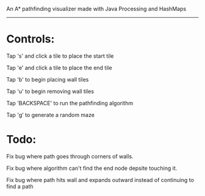 An A* pathfinding visualizer made with Java Processing and HashMaps

----------------------------------------------------------------------------------

# Controls:

Tap 's' and click a tile to place the start tile

Tap 'e' and click a tile to place the end tile

Tap 'b' to begin placing wall tiles

Tap 'u' to begin removing wall tiles

Tap 'BACKSPACE' to run the pathfinding algorithm

Tap 'g' to generate a random maze

# Todo:

Fix bug where path goes through corners of walls.

Fix bug where algorithm can't find the end node depsite touching it.

Fix bug where path hits wall and expands outward instead of continuing to find a path
